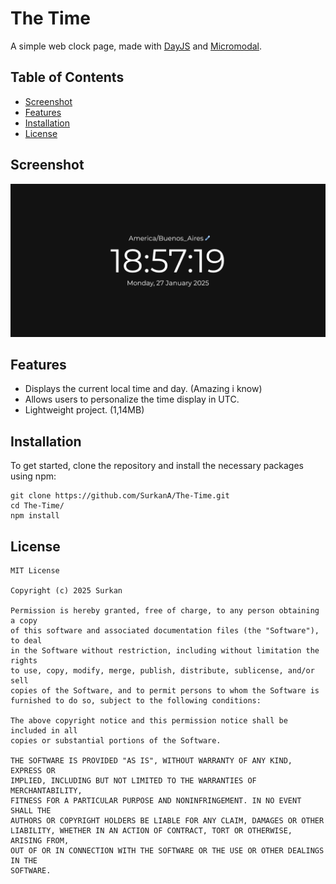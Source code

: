 # The Time

A simple web clock page, made with [DayJS](https://day.js.org/) and [Micromodal](https://micromodal.vercel.app/).

## Table of Contents

- [Screenshot](#screenshot)
- [Features](#features)
- [Installation](#installation)
- [License](#license)

## Screenshot

![Web Page Snapshot](img/page.png)

## Features

- Displays the current local time and day. (Amazing i know)
- Allows users to personalize the time display in UTC.
- Lightweight project. (1,14MB)

## Installation

To get started, clone the repository and install the necessary packages using npm:

```
git clone https://github.com/SurkanA/The-Time.git
cd The-Time/
npm install
```

## License

```
MIT License

Copyright (c) 2025 Surkan

Permission is hereby granted, free of charge, to any person obtaining a copy
of this software and associated documentation files (the "Software"), to deal
in the Software without restriction, including without limitation the rights
to use, copy, modify, merge, publish, distribute, sublicense, and/or sell
copies of the Software, and to permit persons to whom the Software is
furnished to do so, subject to the following conditions:

The above copyright notice and this permission notice shall be included in all
copies or substantial portions of the Software.

THE SOFTWARE IS PROVIDED "AS IS", WITHOUT WARRANTY OF ANY KIND, EXPRESS OR
IMPLIED, INCLUDING BUT NOT LIMITED TO THE WARRANTIES OF MERCHANTABILITY,
FITNESS FOR A PARTICULAR PURPOSE AND NONINFRINGEMENT. IN NO EVENT SHALL THE
AUTHORS OR COPYRIGHT HOLDERS BE LIABLE FOR ANY CLAIM, DAMAGES OR OTHER
LIABILITY, WHETHER IN AN ACTION OF CONTRACT, TORT OR OTHERWISE, ARISING FROM,
OUT OF OR IN CONNECTION WITH THE SOFTWARE OR THE USE OR OTHER DEALINGS IN THE
SOFTWARE.

```
